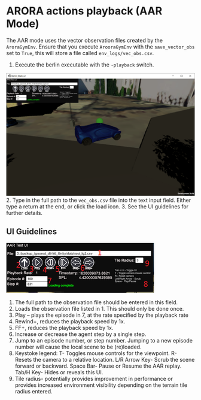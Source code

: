 # ARORA actions playback (AAR Mode)

The AAR mode uses the vector observation files created by the `AroraGymEnv`. 
Ensure that you execute `ArooraGymEnv` with the `save_vector_obs` set to `True`, 
this will store a file called `env_logs/vec_obs.csv`.
1. Execute the berlin executable with the `-playback` switch.

![](aar_images/f8f1a427.png)
2. Type in the full path to the `vec_obs.csv` file into the text input field. Either type a return at the end, or click the load icon.
3. See the UI guidelines for further details. 

## UI Guidelines

![](aar_images/8f3f1bde.png)

1. The full path to the observation file should be entered in this field. 
2. Loads the observation file listed in 1. This should only be done once. 
3. Play – plays the episode in 7, at the rate specified by the playback rate
4. Rewind+, reduces the playback speed by 1x. 
5. FF+, reduces the playback speed by 1x. 
6. Increase or decrease the agent step by a single step.
7. Jump to an episode number, or step number. Jumping to a new episode number will cause the local scene to be (re)loaded. 
8. Keystoke legend:
    T- Toggles mouse controls  for the viewpoint.
    R- Resets the camera to a relative location.
    L/R Arrow Key- Scrub the scene forward or backward.
    Space Bar- Pause or Resume the AAR replay.
    Tab/H Key- Hides or reveals this UI.
9. Tile radius- potentially provides improvement in performance or provides increased environment visibility depending on the terrain tile radius entered.

   
